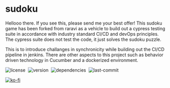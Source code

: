 # sudoku

Hellooo there. If you see this, please send me your best offer!
This sudoku game has been forked from raravi as a vehicle to build out a cypress testing suite in accordance with industry standard CI/CD and devOps principles. 
The cypress suite does not test the code, it just solves the sudoku puzzle. 

This is to introduce challanges in synchronicity while building out the CI/CD pipeline in jenkins.
There are other aspects to this project such as behavior driven technology in Cucumber and a dockerized environment.

![license](https://img.shields.io/github/license/raravi/sudoku)&nbsp;&nbsp;![version](https://img.shields.io/github/package-json/v/raravi/sudoku)&nbsp;&nbsp;![dependencies](https://img.shields.io/depfu/raravi/sudoku)&nbsp;&nbsp;![last-commit](https://img.shields.io/github/last-commit/raravi/sudoku)

[![ko-fi](https://www.ko-fi.com/img/githubbutton_sm.svg)](https://ko-fi.com/Y8Y21VCIL)
